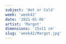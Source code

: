 ```yaml
---
subject: 'Hot or Cold'
week: 'week42'
date: '2021-01-06'
artist: 'Margot'
dimensions: '15x11 cm'
slug: 'week42/Margot.jpg'
---
```

